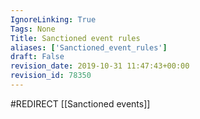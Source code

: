 ```yaml
---
IgnoreLinking: True
Tags: None
Title: Sanctioned event rules
aliases: ['Sanctioned_event_rules']
draft: False
revision_date: 2019-10-31 11:47:43+00:00
revision_id: 78350
---
```


#REDIRECT [[Sanctioned events]]